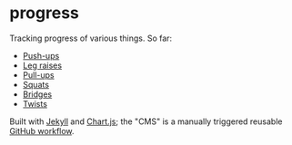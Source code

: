 # progress

Tracking progress of various things. So far:

- [Push-ups](https://benjaminwuethrich.dev/progress/#push-ups)
- [Leg raises](https://benjaminwuethrich.dev/progress/#leg-raises)
- [Pull-ups](https://benjaminwuethrich.dev/progress/#pull-ups)
- [Squats](https://benjaminwuethrich.dev/progress/#squats)
- [Bridges](https://benjaminwuethrich.dev/progress/#bridegs)
- [Twists](https://benjaminwuethrich.dev/progress/#twists)

Built with [Jekyll] and [Chart.js]; the "CMS" is a manually triggered reusable
[GitHub workflow][wf].

[jekyll]: <https://jekyllrb.com/>
[chart.js]: <https://www.chartjs.org/>
[wf]: <https://github.com/bewuethr/progress/blob/main/.github/workflows/entry.yml>

